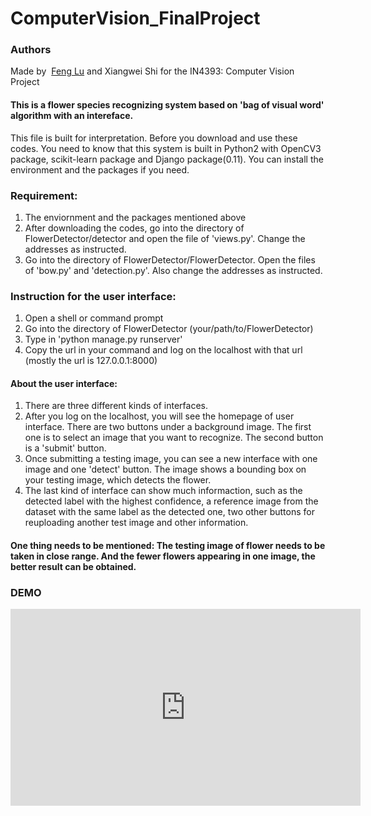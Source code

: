 # ComputerVision_FinalProject

### Authors
Made by  [Feng Lu](https://github.com/fredericklu) and Xiangwei Shi for the IN4393: Computer Vision Project

#### This is a flower species recognizing system based on 'bag of visual word' algorithm with an intereface.
This file is built for interpretation.
Before you download and use these codes. You need to know that this system is built in Python2 with OpenCV3 package, scikit-learn package and Django package(0.11).
You can install the environment and the packages if you need.

### Requirement:

1. The enviornment and the packages mentioned above
2. After downloading the codes, go into the directory of FlowerDetector/detector and open the file of 'views.py'. Change the addresses as instructed.
3. Go into the directory of FlowerDetector/FlowerDetector. Open the files of 'bow.py' and 'detection.py'. Also change the addresses as instructed.

### Instruction for the user interface:

1. Open a shell or command prompt
2. Go into the directory of FlowerDetector (your/path/to/FlowerDetector)
3. Type in 'python manage.py runserver'
4. Copy the url in your command and log on the localhost with that url (mostly the url is 127.0.0.1:8000)

#### About the user interface:
1. There are three different kinds of interfaces.
2. After you log on the localhost, you will see the homepage of user interface. There are two buttons under a background image. The first one is to select an image that you want to recognize. The second button is a 'submit' button.
3. Once submitting a testing image, you can see a new interface with one image and one 'detect' button. The image shows a bounding box on your testing image, which detects the flower.
4. The last kind of interface can show much informaction, such as the detected label with the highest confidence, a reference image from the dataset with the same label as the detected one, two other buttons for reuploading another test image and other information.

#### One thing needs to be mentioned: The testing image of flower needs to be taken in close range. And the fewer flowers appearing in one image, the better result can be obtained.

### DEMO 
<iframe width="560" height="315" src="https://www.youtube.com/embed/t9dBP9JV2Jk" frameborder="0" allowfullscreen></iframe>
